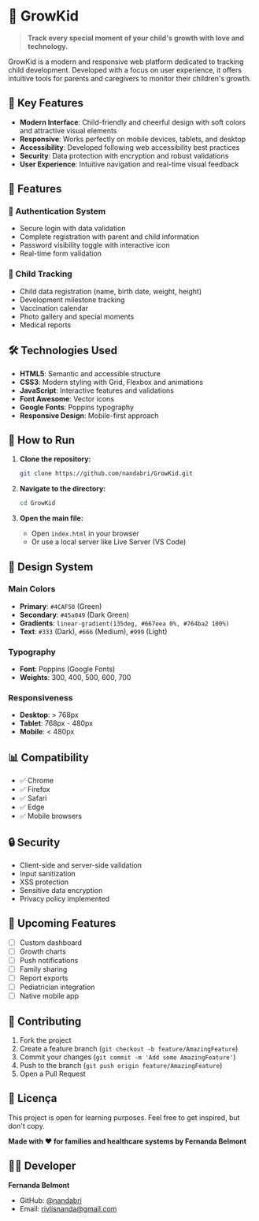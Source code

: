 # 🌱 GrowKid

> **Track every special moment of your child's growth with love and technology.**

GrowKid is a modern and responsive web platform dedicated to tracking child development. Developed with a focus on user experience, it offers intuitive tools for parents and caregivers to monitor their children's growth.

## 🎯 Key Features

- **Modern Interface**: Child-friendly and cheerful design with soft colors and attractive visual elements
- **Responsive**: Works perfectly on mobile devices, tablets, and desktop
- **Accessibility**: Developed following web accessibility best practices
- **Security**: Data protection with encryption and robust validations
- **User Experience**: Intuitive navigation and real-time visual feedback

## 📱 Features

### 🔐 Authentication System
- Secure login with data validation
- Complete registration with parent and child information
- Password visibility toggle with interactive icon
- Real-time form validation

### 👶 Child Tracking
- Child data registration (name, birth date, weight, height)
- Development milestone tracking
- Vaccination calendar
- Photo gallery and special moments
- Medical reports


## 🛠️ Technologies Used

- **HTML5**: Semantic and accessible structure
- **CSS3**: Modern styling with Grid, Flexbox and animations
- **JavaScript**: Interactive features and validations
- **Font Awesome**: Vector icons
- **Google Fonts**: Poppins typography
- **Responsive Design**: Mobile-first approach

## 🚀 How to Run

1. **Clone the repository:**
   ```bash
   git clone https://github.com/nandabri/GrowKid.git
   ```

2. **Navigate to the directory:**
   ```bash
   cd GrowKid
   ```

3. **Open the main file:**
   - Open `index.html` in your browser
   - Or use a local server like Live Server (VS Code)

## 🎨 Design System

### Main Colors
- **Primary**: `#4CAF50` (Green)
- **Secondary**: `#45a049` (Dark Green)
- **Gradients**: `linear-gradient(135deg, #667eea 0%, #764ba2 100%)`
- **Text**: `#333` (Dark), `#666` (Medium), `#999` (Light)

### Typography
- **Font**: Poppins (Google Fonts)
- **Weights**: 300, 400, 500, 600, 700

### Responsiveness
- **Desktop**: > 768px
- **Tablet**: 768px - 480px
- **Mobile**: < 480px

## 📊 Compatibility

- ✅ Chrome
- ✅ Firefox
- ✅ Safari
- ✅ Edge
- ✅ Mobile browsers

## 🔒 Security

- Client-side and server-side validation
- Input sanitization
- XSS protection
- Sensitive data encryption
- Privacy policy implemented

## 🌟 Upcoming Features

- [ ] Custom dashboard
- [ ] Growth charts
- [ ] Push notifications
- [ ] Family sharing
- [ ] Report exports
- [ ] Pediatrician integration
- [ ] Native mobile app

## 🤝 Contributing

1. Fork the project
2. Create a feature branch (`git checkout -b feature/AmazingFeature`)
3. Commit your changes (`git commit -m 'Add some AmazingFeature'`)
4. Push to the branch (`git push origin feature/AmazingFeature`)
5. Open a Pull Request

## 📝 Licença

This project is open for learning purposes. Feel free to get inspired, but don't copy.

**Made with ❤️ for families and healthcare systems by Fernanda Belmont**

## 👨‍💻 Developer

**Fernanda Belmont**
- GitHub: [@nandabri](https://github.com/nandabri)
- Email: rivlisnanda@gmail.com
